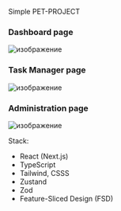 Simple PET-PROJECT

### Dashboard page
![изображение](https://github.com/user-attachments/assets/4d7610d7-939e-480a-8e08-2ea379da7307)

### Task Manager page
![изображение](https://github.com/user-attachments/assets/64f1f4a7-b7e5-475f-9bdd-ab684592b594)

### Administration page
![изображение](https://github.com/user-attachments/assets/d8d623e8-7064-4082-abf5-a5be6e743d8d)


Stack:
- React (Next.js)
- TypeScript
- Tailwind, CSSS
- Zustand
- Zod
- Feature-Sliced Design (FSD)
